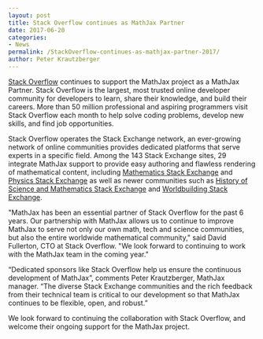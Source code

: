 ```yaml
---
layout: post
title: Stack Overflow continues as MathJax Partner
date: 2017-06-20
categories:
- News
permalink: /StackOverflow-continues-as-mathjax-partner-2017/
author: Peter Krautzberger
---
```


[Stack Overflow](http://stackoverflow.com) continues to support the MathJax project as a MathJax Partner. Stack Overflow is the largest, most trusted online developer community for developers to learn, share their knowledge, and build their careers. More than 50 million professional and aspiring programmers visit Stack Overflow each month to help solve coding problems, develop new skills, and find job opportunities.

Stack Overflow operates the Stack Exchange network, an ever-growing network of online communities provides dedicated platforms that serve experts in a specific field. Among the 143 Stack Exchange sites, 29 integrate MathJax support to provide easy authoring and flawless rendering of mathematical content, including [Mathematics Stack Exchange](http://math.stackexchange.com) and [Physics Stack Exchange](http://physics.stackexchange.com) as well as newer communities such as [History of Science and Mathematics Stack Exchange](http://hsm.stackexchange.com/) and [Worldbuilding Stack Exchange](http://worldbuilding.stackexchange.com/).


"MathJax has been an essential partner of Stack Overflow for the past 6 years. Our partnership with MathJax allows us to continue to improve MathJax to serve not only our own math, tech and science communities, but also the entire worldwide mathematical community," said David Fullerton, CTO at Stack Overflow. "We look forward to continuing to work with the MathJax team in the coming year."

“Dedicated sponsors like Stack Overflow help us ensure the continuous development of MathJax”, comments Peter Krautzberger, MathJax manager. “The diverse Stack Exchange communities and the rich feedback from their technical team is critical to our development so that MathJax continues to be flexible, open, and robust.”


We look forward to continuing the collaboration with Stack Overflow, and welcome their ongoing support for the MathJax project.
